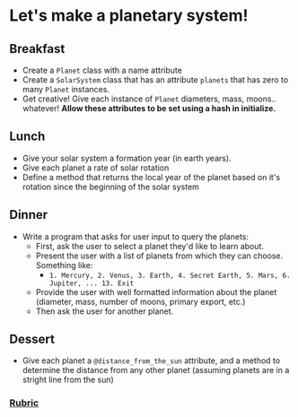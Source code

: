 # Let's make a planetary system!

## Breakfast
- Create a `Planet` class with a name attribute
- Create a `SolarSystem` class that has an attribute `planets` that has zero to many `Planet` instances.
- Get creative! Give each instance of `Planet` diameters, mass, moons.. whatever! __Allow these attributes to be set using a hash in initialize.__

## Lunch
- Give your solar system a formation year (in earth years).
- Give each planet a rate of solar rotation
- Define a method that returns the local year of the planet based on it's rotation since the beginning of the solar system

## Dinner
- Write a program that asks for user input to query the planets:
  - First, ask the user to select a planet they'd like to learn about.
  - Present the user with a list of planets from which they can choose. Something like:
    - `1. Mercury, 2. Venus, 3. Earth, 4. Secret Earth, 5. Mars, 6. Jupiter, ... 13. Exit`
  - Provide the user with well formatted information about the planet (diameter, mass, number of moons, primary export, etc.)
  - Then ask the user for another planet.

## Dessert
- Give each planet a `@distance_from_the_sun` attribute, and a method to determine the distance from any other planet (assuming planets are in a stright line from the sun)

### [Rubric](../rubrics/week_2_solar_system.md)
